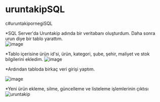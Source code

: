 # uruntakipSQL
c#uruntakipornegiSQL



*SQL Server'da Uruntakip adında bir veritabanı oluşturdum. Daha sonra urun diye bir tablo yarattım.  
![image](https://user-images.githubusercontent.com/105325163/181994872-4ae5500d-2055-4d49-9d3c-32042b790b85.png)


*Tablo içerisine ürün id'si, ürün, kategori, şube, şehir, maliyet ve stok bilgilerini ekledim. 
![image](https://user-images.githubusercontent.com/105325163/181994889-ca4d79cb-8233-48ae-9c97-c25ea34a6862.png)



*Ardından tabloda birkaç veri girişi yaptım. 

![image](https://user-images.githubusercontent.com/105325163/181994927-a014201a-5d37-42bc-8afa-4deb224fc853.png)

*Yeni ürün ekleme, silme, güncelleme ve listeleme işlemlerinin çıktısı
![uruntakip](https://user-images.githubusercontent.com/105325163/181960072-c174f7de-4f86-4edf-af2c-9855f115a79c.png)
